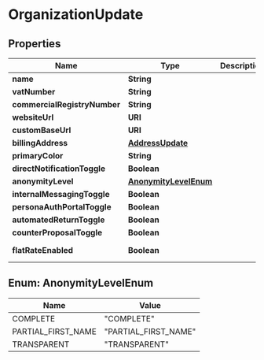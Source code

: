 

# OrganizationUpdate



## Properties

| Name | Type | Description | Notes |
|------------ | ------------- | ------------- | -------------|
|**name** | **String** |  |  |
|**vatNumber** | **String** |  |  [optional] |
|**commercialRegistryNumber** | **String** |  |  [optional] |
|**websiteUrl** | **URI** |  |  [optional] |
|**customBaseUrl** | **URI** |  |  [optional] |
|**billingAddress** | [**AddressUpdate**](AddressUpdate.md) |  |  [optional] |
|**primaryColor** | **String** |  |  [optional] |
|**directNotificationToggle** | **Boolean** |  |  [optional] |
|**anonymityLevel** | [**AnonymityLevelEnum**](#AnonymityLevelEnum) |  |  [optional] |
|**internalMessagingToggle** | **Boolean** |  |  [optional] |
|**personaAuthPortalToggle** | **Boolean** |  |  [optional] |
|**automatedReturnToggle** | **Boolean** |  |  [optional] |
|**counterProposalToggle** | **Boolean** |  |  [optional] |
|**flatRateEnabled** | **Boolean** |  |  [optional] [readonly] |



## Enum: AnonymityLevelEnum

| Name | Value |
|---- | -----|
| COMPLETE | &quot;COMPLETE&quot; |
| PARTIAL_FIRST_NAME | &quot;PARTIAL_FIRST_NAME&quot; |
| TRANSPARENT | &quot;TRANSPARENT&quot; |



